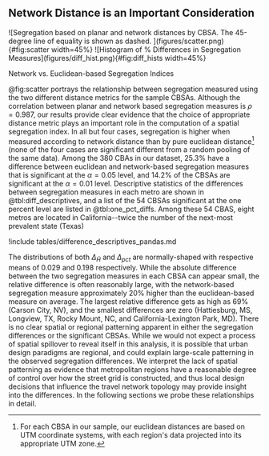 ## Network Distance is an Important Consideration

<div id=fig:net_vs_euc>
![Segregation based on planar and network distances by CBSA. The 45-degree line of equality is shown as dashed. ](figures/scatter.png){#fig:scatter width=45%}
![Histogram of % Differences in Segregation Measures](figures/diff_hist.png){#fig:diff_hists width=45%}

Network vs. Euclidean-based Segregation Indices
</div>


@fig:scatter portrays the relationship between segregation measured using the two
different distance metrics for the sample CBSAs. Although the correlation between planar
and network based segregation measures is $\rho=0.987$, our results provide clear
evidence that the choice of appropriate distance metric plays an important role in the
computation of a spatial segregation index. In all but four cases, segregation is higher
when measured according to network distance than by pure euclidean distance[^CRS] (none
of the four cases are significant different from a random pooling of the same data).
Among the 380 CBAs in our dataset, 25.3% have a difference between euclidean and
network-based segregation measures that is significant at the $\alpha=0.05$ level, and
14.2% of the CBSAs are significant at the $\alpha=0.01$ level. Descriptive statistics of
the differences between segregation measures in each metro are shown in
@tbl:diff_descriptives, and a list of the 54 CBSAs significant at the one percent level
are listed in @tbl:one_pct_diffs. Among these 54 CBAS, eight metros are located in
California--twice the number of the next-most prevalent state (Texas)


!include tables/difference_descriptives_pandas.md

The distributions of both $\Delta_{\tilde{H}}$ and $\Delta_{pct}$ are normally-shaped
with respective means of 0.029 and 0.198 respectively. While the absolute difference
between the two segregation measures in each CBSA can appear small, the relative
difference is often reasonably large, with the network-based segregation measure
approximately 20% higher than the euclidean-based measure on average. The largest
relative difference gets as high as 69% (Carson City, NV), and the smallest differences
are zero (Hattiesburg, MS, Longview, TX, Rocky Mount, NC, and California-Lexington Park,
MD). There is no clear spatial or regional patterning apparent in either the segregation
differences or the significant CBSAs. While we would not expect a process of spatial
spillover to reveal itself in this analysis, it is possible that urban design paradigms
are regional, and could explain large-scale patterning in the observed segregation
differences. We interpret the lack of spatial patterning as evidence that metropolitan
regions have a reasonable degree of control over how the street grid is constructed, and
thus local design decisions that influence the travel network topology may provide
insight into the differences. In the following sections we probe these relationships in
detail.

<!-- Do a quick Moran using KNN?  Maybe using join counts for significant/not?-->

[^CRS]: For each CBSA in our sample, our euclidean distances are based on UTM coordinate systems,
with each region's data projected into its appropriate UTM zone.
